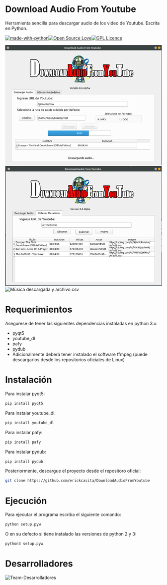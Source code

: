 ﻿# Download Audio From Youtube
Herramienta sencilla para descargar audio de los video de Youtube. Escrita en Python.

[![made-with-python](https://img.shields.io/badge/Made%20with-Python-1f425f.svg)](https://www.python.org/)[![Open Source Love](https://badges.frapsoft.com/os/v1/open-source.png?v=103)](https://github.com/erickcasita/DownloadAudioFromYoutube)[![GPL Licence](https://badges.frapsoft.com/os/gpl/gpl.png?v=103)](https://opensource.org/licenses/GPL-3.0/)


![Interfaz del software](https://raw.githubusercontent.com/erickcasita/DownloadAudioFromYoutube/master/Screenshots/screen0-6.png)
![Interfaz del software parte II](https://raw.githubusercontent.com/erickcasita/DownloadAudioFromYoutube/master/Screenshots/screen0-6-2.png)
![Música descargada y archivo csv](https://raw.githubusercontent.com/erickcasita/DownloadAudioFromYoutube/master/Screenshots/screen0-6-3.png)

# Requerimientos

Asegurese de tener las siguientes dependencias instaladas en python 3.x:
- pyqt5
- youtube_dl
- pafy
- pydub
- Adicionalmente deberá tener instalado el software ffmpeg (puede descargarlos desde los repositorios oficiales de Linux)

# Instalación

Para instalar pyqt5:

```bash
pip install pyqt5
```
Para instalar youtube_dl:

```bash
pip install youtube_dl
```
Para instalar pafy:

```bash
pip install pafy
```
Para instalar pydub:
```bash
pip install pydub
```
Posteriormente, descargue el proyecto desde el repositoro oficial:
```bash
git clone https://github.com/erickcasita/DownloadAudioFromYoutube
```
# Ejecución

Para ejecutar el programa escriba el siguiente comando:
```bash
python setup.pyw
```
O en su defecto si tiene instalado las versiones de python 2 y 3:
```bash
python3 setup.pyw
```
# Desarrolladores

![Team-Desarrolladores](https://raw.githubusercontent.com/erickcasita/DownloadAudioFromYoutube/master/Screenshots/Developers.png)

